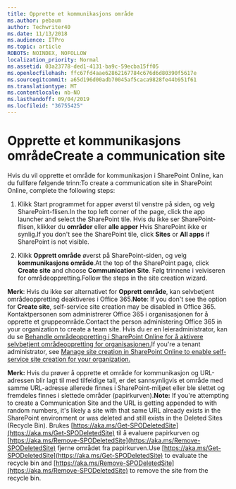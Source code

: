 ```yaml
---
title: Opprette et kommunikasjons område
ms.author: pebaum
author: Techwriter40
ms.date: 11/13/2018
ms.audience: ITPro
ms.topic: article
ROBOTS: NOINDEX, NOFOLLOW
localization_priority: Normal
ms.assetid: 03a23778-ded1-4131-ba9c-59ecba15ff05
ms.openlocfilehash: ffc67fd4aae62862167784c676d6d80390f5617e
ms.sourcegitcommit: a65d196d00adb70045af5caca9828fe44b951f61
ms.translationtype: MT
ms.contentlocale: nb-NO
ms.lasthandoff: 09/04/2019
ms.locfileid: "36755425"
---
```

# <a name="create-a-communication-site"></a><span data-ttu-id="3ced5-102">Opprette et kommunikasjons område</span><span class="sxs-lookup"><span data-stu-id="3ced5-102">Create a communication site</span></span>

<span data-ttu-id="3ced5-103">Hvis du vil opprette et område for kommunikasjon i SharePoint Online, kan du fullføre følgende trinn:</span><span class="sxs-lookup"><span data-stu-id="3ced5-103">To create a communication site in SharePoint Online, complete the following steps:</span></span> 
  
1. <span data-ttu-id="3ced5-104">Klikk Start programmet for apper øverst til venstre på siden, og velg SharePoint-flisen.</span><span class="sxs-lookup"><span data-stu-id="3ced5-104">In the top left corner of the page, click the app launcher and select the SharePoint tile.</span></span> <span data-ttu-id="3ced5-105">Hvis du ikke ser SharePoint-flisen, klikker du **områder** eller **alle apper** Hvis SharePoint ikke er synlig.</span><span class="sxs-lookup"><span data-stu-id="3ced5-105">If you don't see the SharePoint tile, click **Sites** or **All apps** if SharePoint is not visible.</span></span> 
    
2. <span data-ttu-id="3ced5-106">Klikk **Opprett område** øverst på SharePoint-siden, og velg **kommunikasjons område**.</span><span class="sxs-lookup"><span data-stu-id="3ced5-106">At the top of the SharePoint page, click **Create site** and choose **Communication Site**.</span></span> <span data-ttu-id="3ced5-107">Følg trinnene i veiviseren for områdeoppretting.</span><span class="sxs-lookup"><span data-stu-id="3ced5-107">Follow the steps in the site creation wizard.</span></span> 
    
 <span data-ttu-id="3ced5-108">**Merk**: Hvis du ikke ser alternativet for **Opprett område**, kan selvbetjent områdeoppretting deaktiveres i Office 365.</span><span class="sxs-lookup"><span data-stu-id="3ced5-108">**Note**: If you don't see the option for **Create site**, self-service site creation may be disabled in Office 365.</span></span> <span data-ttu-id="3ced5-109">Kontaktpersonen som administrerer Office 365 i organisasjonen for å opprette et gruppeområde.</span><span class="sxs-lookup"><span data-stu-id="3ced5-109">Contact the person administering Office 365 in your organization to create a team site.</span></span> <span data-ttu-id="3ced5-110">Hvis du er en leieradministrator, kan du se [Behandle områdeoppretting i SharePoint Online for å aktivere selvbetjent områdeoppretting for organisasjonen.](https://go.microsoft.com/fwlink/?linkid=2018780)</span><span class="sxs-lookup"><span data-stu-id="3ced5-110">If you're a tenant administrator, see [Manage site creation in SharePoint Online to enable self-service site creation for your organization.](https://go.microsoft.com/fwlink/?linkid=2018780)</span></span>
  
 <span data-ttu-id="3ced5-111">**Merk:** Hvis du prøver å opprette et område for kommunikasjon og URL-adressen blir lagt til med tilfeldige tall, er det sannsynligvis et område med samme URL-adresse allerede finnes i SharePoint-miljøet eller ble slettet og fremdeles finnes i slettede områder (papirkurven).</span><span class="sxs-lookup"><span data-stu-id="3ced5-111">**Note:** If you're attempting to create a Communication Site and the URL is getting appended to with random numbers, it's likely a site with that same URL already exists in the SharePoint environment or was deleted and still exists in the Deleted Sites (Recycle Bin).</span></span> <span data-ttu-id="3ced5-112">Brukes [https://aka.ms/Get-SPODeletedSite](https://aka.ms/Get-SPODeletedSite) til å evaluere papirkurven og [https://aka.ms/Remove-SPODeletedSite](https://aka.ms/Remove-SPODeletedSite) fjerne området fra papirkurven.</span><span class="sxs-lookup"><span data-stu-id="3ced5-112">Use [https://aka.ms/Get-SPODeletedSite](https://aka.ms/Get-SPODeletedSite) to evaluate the recycle bin and [https://aka.ms/Remove-SPODeletedSite](https://aka.ms/Remove-SPODeletedSite) to remove the site from the recycle bin.</span></span> 
  

